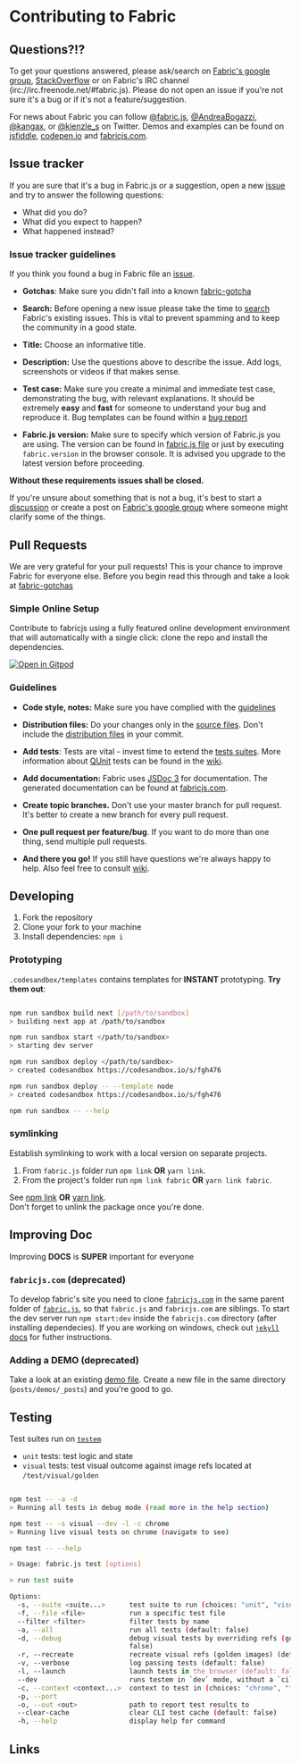 # Contributing to Fabric

## Questions?!?

To get your questions answered, please ask/search on [Fabric's google group], [StackOverflow] or on Fabric's IRC channel (irc://irc.freenode.net/#fabric.js).
Please do not open an issue if you're not sure it's a bug or if it's not a feature/suggestion.

For news about Fabric you can follow [@fabric.js], [@AndreaBogazzi], [@kangax], or [@kienzle_s] on Twitter.
Demos and examples can be found on [jsfiddle], [codepen.io] and [fabricjs.com].

## Issue tracker

If you are sure that it's a bug in Fabric.js or a suggestion, open a new [issue] and try to answer the following questions:

- What did you do?
- What did you expect to happen?
- What happened instead?

### Issue tracker guidelines

If you think you found a bug in Fabric file an [issue](https://github.com/fabricjs/fabric.js/issues).

- **Gotchas**: Make sure you didn't fall into a known [fabric-gotcha](http://fabricjs.com/fabric-gotchas)

- **Search:** Before opening a new issue please take the time to [search](https://github.com/fabricjs/fabric.js/search?q=&ref=cmdform&type=Issues) Fabric's existing issues. This is vital to prevent spamming and to keep the community in a good state.

- **Title:** Choose an informative title.

- **Description:** Use the questions above to describe the issue. Add logs, screenshots or videos if that makes sense.

- **Test case:** Make sure you create a minimal and immediate test case, demonstrating the bug, with relevant explanations. It should be extremely **easy** and **fast** for someone to understand your bug and reproduce it. Bug templates can be found within a [bug report](https://github.com/fabricjs/fabric.js/issues/new?assignees=&labels=&template=bug_report.md)

- **Fabric.js version:** Make sure to specify which version of Fabric.js you are using. The version can be found in [fabric.js file](https://github.com/fabricjs/fabric.js/blob/master/dist/fabric.js#L5) or just by executing `fabric.version` in the browser console. It is advised you upgrade to the latest version before proceeding.

**Without these requirements issues shall be closed.**

If you're unsure about something that is not a bug, it's best to start a [discussion](https://github.com/fabricjs/fabric.js/discussions) or create a post on [Fabric's google group](groups.google.com/forum/?fromgroups#!forum/fabricjs) where someone might clarify some of the things.

## Pull Requests

We are very grateful for your pull requests! This is your chance to improve Fabric for everyone else.
Before you begin read this through and take a look at [fabric-gotchas](http://fabricjs.com/fabric-gotchas)

### Simple Online Setup

Contribute to fabricjs using a fully featured online development environment that will automatically with a single click: clone the repo and install the dependencies.

[![Open in Gitpod](https://gitpod.io/button/open-in-gitpod.svg)](https://gitpod.io/from-referrer/)

### Guidelines

- **Code style, notes:** Make sure you have complied with the [guidelines](https://github.com/fabricjs/fabric.js/wiki/How-to-contribute-to-Fabric#code-style-notes)

- **Distribution files:** Do your changes only in the [source files](https://github.com/fabricjs/fabric.js/tree/master/src). Don't include the [distribution files](https://github.com/fabricjs/fabric.js/tree/master/dist) in your commit.

- **Add tests**: Tests are vital - invest time to extend the [tests suites](https://github.com/fabricjs/fabric.js/tree/master/test). More information about [QUnit](http://qunitjs.com/) tests can be found in the [wiki](https://github.com/fabricjs/fabric.js/wiki/How-to-contribute-to-Fabric#testing-fabric).

- **Add documentation:** Fabric uses [JSDoc 3] for documentation. The generated documentation can be found at [fabricjs.com](http://fabricjs.com/docs).

- **Create topic branches.** Don't use your master branch for pull request. It's better to create a new branch for every pull request.

- **One pull request per feature/bug**. If you want to do more than one thing, send multiple pull requests.

- **And there you go!** If you still have questions we're always happy to help. Also feel free to consult [wiki](https://github.com/fabricjs/fabric.js/wiki/How-to-contribute-to-Fabric).


## Developing

1. Fork the repository
1. Clone your fork to your machine
1. Install dependencies: `npm i`

### Prototyping
`.codesandbox/templates` contains templates for **INSTANT** prototyping.
**Try them out**:

```bash

npm run sandbox build next [/path/to/sandbox]
> building next app at /path/to/sandbox

npm run sandbox start </path/to/sandbox>
> starting dev server

npm run sandbox deploy </path/to/sandbox>
> created codesandbox https://codesandbox.io/s/fgh476

npm run sandbox deploy -- --template node
> created codesandbox https://codesandbox.io/s/fgh476

npm run sandbox -- --help

```

### symlinking
Establish symlinking to work with a local version on separate projects.

1. From `fabric.js` folder run `npm link` **OR** `yarn link`.
1. From the project's folder run `npm link fabric` **OR** `yarn link fabric`.

See [npm link](https://docs.npmjs.com/cli/v8/commands/npm-link) **OR** [yarn link](https://yarnpkg.com/cli/link).\
Don't forget to unlink the package once you're done.

## Improving Doc

Improving **DOCS** is **SUPER** important for everyone

### `fabricjs.com` (deprecated)

To develop fabric's site you need to clone [`fabricjs.com`](https://github.com/fabricjs/fabricjs.com) in the same parent folder of [`fabric.js`](https://github.com/fabricjs/fabric.js), so that `fabric.js` and `fabricjs.com` are siblings.
To start the dev server run `npm start:dev` inside the `fabricjs.com` directory (after installing dependecies).
If you are working on windows, check out [`jekyll` docs](https://jekyllrb.com/docs/installation/) for futher instructions.

### Adding a DEMO (deprecated)
Take a look at an existing [demo file](https://github.com/fabricjs/fabricjs.com/blob/gh-pages/posts/demos/_posts/2020-2-15-custom-control-render.md).
Create a new file in the same directory (`posts/demos/_posts`) and you're good to go.

## Testing
Test suites run on [`testem`](https://github.com/testem/testem)
- `unit` tests: test logic and state
- `visual` tests: test visual outcome against image refs located at `/test/visual/golden`

```bash

npm test -- -a -d
> Running all tests in debug mode (read more in the help section)

npm test -- -s visual --dev -l -c chrome
> Running live visual tests on chrome (navigate to see)

npm test -- --help

> Usage: fabric.js test [options]

> run test suite

Options:
  -s, --suite <suite...>      test suite to run (choices: "unit", "visual")
  -f, --file <file>           run a specific test file
  --filter <filter>           filter tests by name
  -a, --all                   run all tests (default: false)
  -d, --debug                 debug visual tests by overriding refs (golden images) in case of visual changes (default:
                              false)
  -r, --recreate              recreate visual refs (golden images) (default: false)
  -v, --verbose               log passing tests (default: false)
  -l, --launch                launch tests in the browser (default: false)
  --dev                       runs testem in `dev` mode, without a `ci` flag (default: false)
  -c, --context <context...>  context to test in (choices: "chrome", "firefox", "node", default: ["chrome","node"])
  -p, --port
  -o, --out <out>             path to report test results to
  --clear-cache               clear CLI test cache (default: false)
  -h, --help                  display help for command

```

## Links

[Fabric's google group]: https://groups.google.com/forum/#!forum/fabricjs
[stackoverflow]: http://stackoverflow.com/questions/tagged/fabricjs
[@fabric.js]: https://twitter.com/fabricjs
[@AndreaBogazzi]: https://twitter.com/AndreaBogazzi
[@kangax]: https://twitter.com/kangax
[@kienzle_s]: https://twitter.com/kienzle_s
[jsfiddle]: http://jsfiddle.net/user/fabricjs/fiddles
[codepen.io]: http://codepen.io/tag/fabricjs
[fabricjs.com]: http://fabricjs.com/demos
[fabricjs.com/docs]: http://fabricjs.com/docs
[JSDoc 3]: http://usejsdoc.org/
[issue]: https://github.com/fabric/fabric.js/issues
